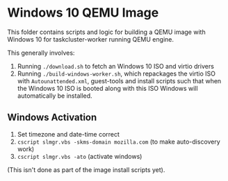 Windows 10 QEMU Image
=====================

This folder contains scripts and logic for building a QEMU image with Windows 10
for taskcluster-worker running QEMU engine.

This generally involves:
 1) Running `./download.sh` to fetch an Windows 10 ISO and virtio drivers
 2) Running `./build-windows-worker.sh`, which repackages the virtio ISO with
    `Autounattended.xml`, guest-tools and install scripts such that when the
    Windows 10 ISO is booted along with this ISO Windows will automatically
    be installed.

## Windows Activation
 1. Set timezone and date-time correct
 2. `cscript slmgr.vbs -skms-domain mozilla.com` (to make auto-discovery work)
 3. `cscript slmgr.vbs -ato` (activate windows)

(This isn't done as part of the image install scripts yet).
